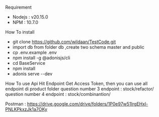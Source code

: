 Requirement

- Nodejs : v20.15.0
- NPM : 10.7.0


How To install
- git clone https://github.com/wildaan/TestCode.git
- import db from folder db ,create two schema master and public
- cp .env.example .env
- npm install -g @adonisjs/cli
- cd BaseService
- npm install 
- adonis serve --dev

How To use Api 
    Hit Endpoint Get Access Token, then you can use all endpoint di product folder
    question number 3 endpoint : stock/refactor/
    question number 4 endpoint : stock/combinantion/
    
Postman : https://drive.google.com/drive/folders/1P0e97w51IrgEHxl-PNLKPkxzJk1a7OKy
